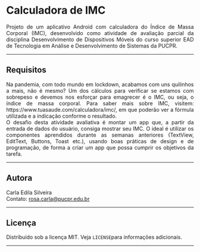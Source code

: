 # Calculadora de IMC 

<p align="justify"> 
Projeto de um aplicativo Android com calculadora do Índice de Massa Corporal (IMC), desenvolvido como atividade de avaliação parcial da disciplina
Desenvolvimento de Dispositivos Móveis do curso superior EAD de Tecnologia em Análise e Desenvolvimento de Sistemas da PUCPR.
</p>

---

## Requisitos  

<p align="justify"> 
Na pandemia, com todo mundo em lockdown, acabamos com uns quilinhos a mais, não é mesmo? Um dos cálculos para verificar se estamos com sobrepeso e  
devemos nos esforçar para emagrecer é o IMC, ou seja, o índice de massa corporal. Para saber mais sobre IMC, visitem: https://www.tuasaude.com/calculadora/imc/, em que poderão ver a fórmula utilizada e a indicação conforme o resultado. <br/>
O desafio desta atividade avaliativa é montar um app que, a partir da entrada de dados do usuário, consiga mostrar seu IMC. O ideal é utilizar os 
componentes aprendidos durante as semanas anteriores (TextView, EditText, Buttons, Toast etc.), usando boas práticas de design e de programação, de forma
a criar um app que possa cumprir os objetivos da tarefa.
</p>

---

## Autora 

Carla Edila Silveira <br/>
Contato: rosa.carla@pucpr.edu.br

---

## Licença

Distribuído sob a licença MIT. Veja `LICENSE`para informações adicionais.  

---

